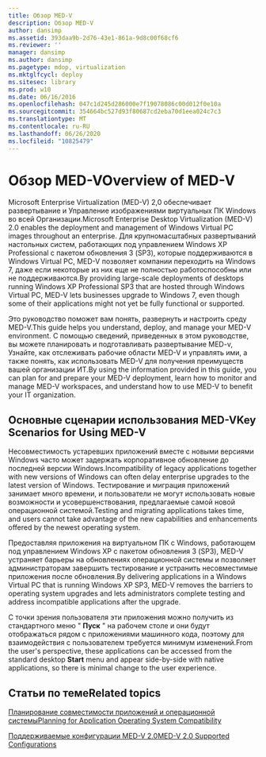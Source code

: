 ```yaml
---
title: Обзор MED-V
description: Обзор MED-V
author: dansimp
ms.assetid: 393daa9b-2d76-43e1-861a-9d8c00f68cf6
ms.reviewer: ''
manager: dansimp
ms.author: dansimp
ms.pagetype: mdop, virtualization
ms.mktglfcycl: deploy
ms.sitesec: library
ms.prod: w10
ms.date: 06/16/2016
ms.openlocfilehash: 047c1d245d286000e7f19078086c00d012f0e10a
ms.sourcegitcommit: 354664bc527d93f80687cd2eba70d1eea024c7c3
ms.translationtype: MT
ms.contentlocale: ru-RU
ms.lasthandoff: 06/26/2020
ms.locfileid: "10825479"
---
```

# <span data-ttu-id="67402-103">Обзор MED-V</span><span class="sxs-lookup"><span data-stu-id="67402-103">Overview of MED-V</span></span>


<span data-ttu-id="67402-104">Microsoft Enterprise Virtualization (MED-V) 2,0 обеспечивает развертывание и Управление изображениями виртуальных ПК Windows во всей Организации.</span><span class="sxs-lookup"><span data-stu-id="67402-104">Microsoft Enterprise Desktop Virtualization (MED-V) 2.0 enables the deployment and management of Windows Virtual PC images throughout an enterprise.</span></span> <span data-ttu-id="67402-105">Для крупномасштабных развертываний настольных систем, работающих под управлением Windows XP Professional с пакетом обновления 3 (SP3), которые поддерживаются в Windows Virtual PC, MED-V позволяет компании переходить на Windows 7, даже если некоторые из них еще не полностью работоспособны или не поддерживаются.</span><span class="sxs-lookup"><span data-stu-id="67402-105">By providing large-scale deployments of desktops running Windows XP Professional SP3 that are hosted through Windows Virtual PC, MED-V lets businesses upgrade to Windows 7, even though some of their applications might not yet be fully functional or supported.</span></span>

<span data-ttu-id="67402-106">Это руководство поможет вам понять, развернуть и настроить среду MED-V.</span><span class="sxs-lookup"><span data-stu-id="67402-106">This guide helps you understand, deploy, and manage your MED-V environment.</span></span> <span data-ttu-id="67402-107">С помощью сведений, приведенных в этом руководстве, вы можете планировать и подготавливать развертывание MED-v, Узнайте, как отслеживать рабочие области MED-V и управлять ими, а также понять, как использовать MED-V для получения преимуществ вашей организации ИТ.</span><span class="sxs-lookup"><span data-stu-id="67402-107">By using the information provided in this guide, you can plan for and prepare your MED-V deployment, learn how to monitor and manage MED-V workspaces, and understand how to use MED-V to benefit your IT organization.</span></span>

## <span data-ttu-id="67402-108">Основные сценарии использования MED-V</span><span class="sxs-lookup"><span data-stu-id="67402-108">Key Scenarios for Using MED-V</span></span>


<span data-ttu-id="67402-109">Несовместимость устаревших приложений вместе с новыми версиями Windows часто может задержать корпоративное обновление до последней версии Windows.</span><span class="sxs-lookup"><span data-stu-id="67402-109">Incompatibility of legacy applications together with new versions of Windows can often delay enterprise upgrades to the latest version of Windows.</span></span> <span data-ttu-id="67402-110">Тестирование и миграция приложений занимает много времени, и пользователи не могут использовать новые возможности и усовершенствования, предлагаемые самой новой операционной системой.</span><span class="sxs-lookup"><span data-stu-id="67402-110">Testing and migrating applications takes time, and users cannot take advantage of the new capabilities and enhancements offered by the newest operating system.</span></span>

<span data-ttu-id="67402-111">Предоставляя приложения на виртуальном ПК с Windows, работающем под управлением Windows XP с пакетом обновления 3 (SP3), MED-V устраняет барьеры на обновлениях операционной системы и позволяет администраторам завершить тестирование и устранить несовместимые приложения после обновления.</span><span class="sxs-lookup"><span data-stu-id="67402-111">By delivering applications in a Windows Virtual PC that is running Windows XP SP3, MED-V removes the barriers to operating system upgrades and lets administrators complete testing and address incompatible applications after the upgrade.</span></span>

<span data-ttu-id="67402-112">С точки зрения пользователя эти приложения можно получить из стандартного меню " **Пуск** " на рабочем столе и они будут отображаться рядом с приложениями машинного кода, поэтому для взаимодействия с пользователем требуется минимум изменений.</span><span class="sxs-lookup"><span data-stu-id="67402-112">From the user's perspective, these applications can be accessed from the standard desktop **Start** menu and appear side-by-side with native applications, so there is minimal change to the user experience.</span></span>

## <span data-ttu-id="67402-113">Статьи по теме</span><span class="sxs-lookup"><span data-stu-id="67402-113">Related topics</span></span>


[<span data-ttu-id="67402-114">Планирование совместимости приложений и операционной системы</span><span class="sxs-lookup"><span data-stu-id="67402-114">Planning for Application Operating System Compatibility</span></span>](planning-for-application-operating-system-compatibility.md)

[<span data-ttu-id="67402-115">Поддерживаемые конфигурации MED-V 2.0</span><span class="sxs-lookup"><span data-stu-id="67402-115">MED-V 2.0 Supported Configurations</span></span>](med-v-20-supported-configurations.md)

 

 





